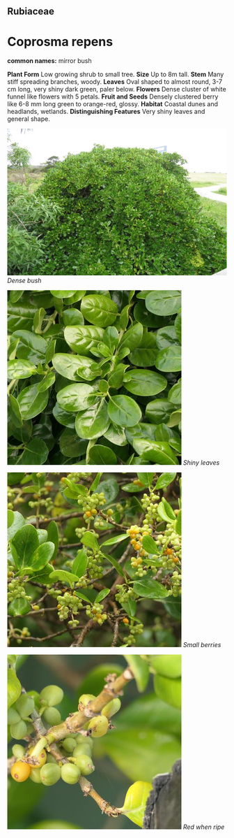 ## Rubiaceae
# Coprosma repens
**common names:** mirror bush

**Plant Form** Low growing shrub to small tree. **Size** Up to 8m tall. **Stem** Many stiff spreading branches, woody. **Leaves** Oval shaped to almost round, 3-7 cm long, very shiny dark green, paler below. **Flowers** Dense cluster of white funnel like flowers with 5 petals. **Fruit and Seeds** Densely clustered berry like 6-8 mm long green to orange-red, glossy. **Habitat** Coastal dunes and headlands, wetlands. **Distinguishing Features** Very shiny leaves and general shape.


![Dense bush](4609_IMG_0058.jpg)
 *Dense bush* 

![Shiny leaves](80504_P1055151.jpg)
 *Shiny leaves* 

![Small berries](79247_P1088228.jpg)
 *Small berries* 

![Red when ripe](80519_P1055355.jpg)
 *Red when ripe* 

